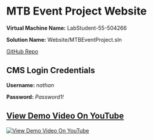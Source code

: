 # MTB Event Project Website

 **Virtual Machine Name:** LabStudent-55-504266

**Solution Name:** Website/MTBEventProject.sln

[GitHub Repo](https://github.com/Nathansykes/MTBEvents-Website)

## CMS Login Credentials
**Username:** *nathan*

**Password:** *Password1!*

## [View Demo Video On YouTube](https://youtu.be/UkY-A0WHOHQ)


[![View Demo Video On YouTube](http://img.youtube.com/vi/UkY-A0WHOHQ/0.jpg)](http://www.youtube.com/watch?v=UkY-A0WHOHQ)
